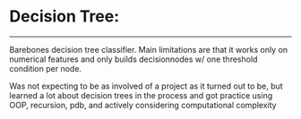 # Decision Tree: 
---
Barebones decision tree classifier. Main limitations are that it works only on numerical features and only builds decisionnodes w/ one threshold condition per node. 

Was not expecting to be as involved of a project as it turned out to be, but learned a lot about decision trees in the process and got practice using OOP, recursion, pdb, and actively considering computational complexity
